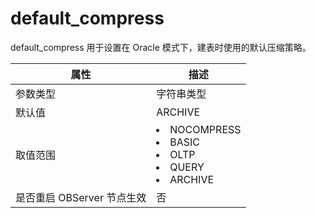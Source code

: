 default_compress 
=====================================

default_compress 用于设置在 Oracle 模式下，建表时使用的默认压缩策略。


|      **属性**      |                                  **描述**                                  |
|------------------|------------------------------------------------------------------------------------------------------------------------------------------------------------------------------------------------------------------------------------------------|
| 参数类型             | 字符串类型                                                                    |
| 默认值              | ARCHIVE                                                                  |
| 取值范围             | <li> NOCOMPRESS   <li> BASIC   <li> OLTP   <li> QUERY   <li> ARCHIVE    |
| 是否重启 OBServer 节点生效 | 否                                                                        |



